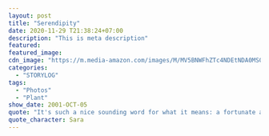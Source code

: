 ```yaml
---
layout: post
title: "Serendipity"
date: 2020-11-29 T21:38:24+07:00
description: "This is meta description"
featured:
featured_image:
cdn_image: "https://m.media-amazon.com/images/M/MV5BNWFhZTc4NDEtNDA0MS00NmFiLWFlNzUtMDM0NTExNjc3NzZhXkEyXkFqcGdeQXVyMzI0NDc4ODY@._V1_.jpg"
categories:
  - "STORYLOG"
tags:
  - "Photos"
  - "Plant"
show_date: 2001-OCT-05
quote: "It's such a nice sounding word for what it means: a fortunate accident."
quote_character: Sara
---
```

